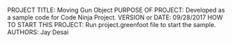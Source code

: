 PROJECT TITLE: Moving Gun Object
PURPOSE OF PROJECT: Developed as a sample code for Code Ninja Project.
VERSION or DATE: 09/28/2017
HOW TO START THIS PROJECT: Run project.greenfoot file to start the sample.
AUTHORS: Jay Desai
